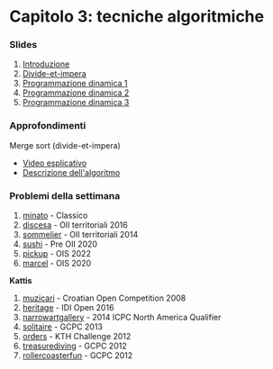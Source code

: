 # Capitolo 3: tecniche algoritmiche

### Slides

1. [Introduzione](http://disi.unitn.it/~montreso/asd/slides/00-introcorso.pdf "Montresor")
2. [Divide-et-impera](http://disi.unitn.it/~montreso/asd/slides/12-divide.pdf "Montresor")
3. [Programmazione dinamica 1](http://disi.unitn.it/~montreso/asd/slides/13-pd1.pdf "Montresor")
4. [Programmazione dinamica 2](http://disi.unitn.it/~montreso/asd/slides/13-pd2.pdf "Montresor")
5. [Programmazione dinamica 3](http://disi.unitn.it/~montreso/asd/slides/13-pd3.pdf "Montresor")



### Approfondimenti

Merge sort (divide-et-impera)
- [Video esplicativo](https://www.youtube.com/watch?v=JSceec-wEyw)
- [Descrizione dell'algoritmo](https://www.geeksforgeeks.org/merge-sort/)



### Problemi della settimana

1. [minato](https://training.olinfo.it/#/task/minato/statement "oii") - Classico
2. [discesa](https://training.olinfo.it/#/task/discesa/statement "oii") - OII territoriali 2016
3. [sommelier](https://training.olinfo.it/#/task/sommelier/statement "oii") - OII territoriali 2014
4. [sushi](https://training.olinfo.it/#/task/preoii_sushi/statement "oii") - Pre OII 2020
5. [pickup](https://training.olinfo.it/#/task/ois_pickup/statement "oii") - OIS 2022
6. [marcel](https://training.olinfo.it/#/task/ois_marcel/statement "oii") - OIS 2020

**Kattis**
1. [muzicari](https://open.kattis.com/problems/muzicari "kattis") - Croatian Open Competition 2008
2. [heritage](https://open.kattis.com/problems/heritage "kattis") - IDI Open 2016
3. [narrowartgallery](https://open.kattis.com/problems/narrowartgallery "kattis") - 2014 ICPC North America Qualifier
4. [solitaire](https://open.kattis.com/problems/solitaire "kattis") - GCPC 2013
5. [orders](https://open.kattis.com/problems/orders "kattis") - KTH Challenge 2012
6. [treasurediving](https://open.kattis.com/problems/treasurediving "kattis") - GCPC 2012
7. [rollercoasterfun](https://open.kattis.com/problems/rollercoasterfun "kattis") - GCPC 2012
